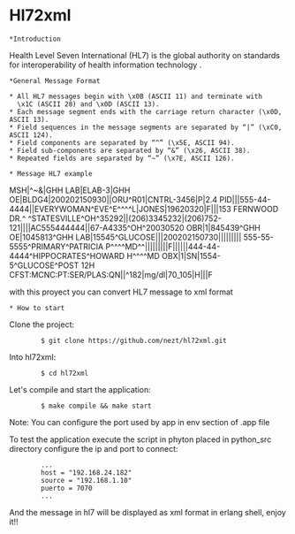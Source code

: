 Hl72xml
=======

	*Introduction

Health Level Seven International (HL7) is the global authority on standards 
for interoperability of health information technology .

	*General Message Format

    * All HL7 messages begin with \x0B (ASCII 11) and terminate with
      \x1C (ASCII 28) and \x0D (ASCII 13).
    * Each message segment ends with the carriage return character (\x0D, ASCII 13).
    * Field sequences in the message segments are separated by “|” (\xC0, ASCII 124).
    * Field components are separated by “^” (\x5E, ASCII 94).
    * Field sub-components are separated by “&” (\x26, ASCII 38).
    * Repeated fields are separated by “~” (\x7E, ASCII 126).
	
	* Message HL7 example

 MSH|^~\&|GHH LAB|ELAB-3|GHH OE|BLDG4|200202150930||ORU^R01|CNTRL-3456|P|2.4<cr>
 PID|||555-44-4444||EVERYWOMAN^EVE^E^^^^L|JONES|19620320|F|||153 FERNWOOD DR.^
 ^STATESVILLE^OH^35292||(206)3345232|(206)752-121||||AC555444444||67-A4335^OH^20030520<cr>
 OBR|1|845439^GHH OE|1045813^GHH LAB|15545^GLUCOSE|||200202150730|||||||||
 555-55-5555^PRIMARY^PATRICIA P^^^^MD^^|||||||||F||||||444-44-4444^HIPPOCRATES^HOWARD H^^^^MD<cr>
 OBX|1|SN|1554-5^GLUCOSE^POST 12H CFST:MCNC:PT:SER/PLAS:QN||^182|mg/dl|70_105|H|||F<cr>

with this proyect you can convert HL7 message to xml format

	* How to start

Clone the project:

			$ git clone https://github.com/nezt/hl72xml.git
			
Into hl72xml:

			$ cd hl72xml
			
Let's compile and start the application:

			$ make compile && make start
			
Note: You can configure the port used by app in env section of .app file

To test the application execute the script in phyton placed in python_src directory
configure the ip and port to connect:

			...
			host = "192.168.24.182"
			source = "192.168.1.10"	
			puerto = 7070
			...

And the message in hl7 will be displayed as xml format in erlang shell, enjoy it!! 

